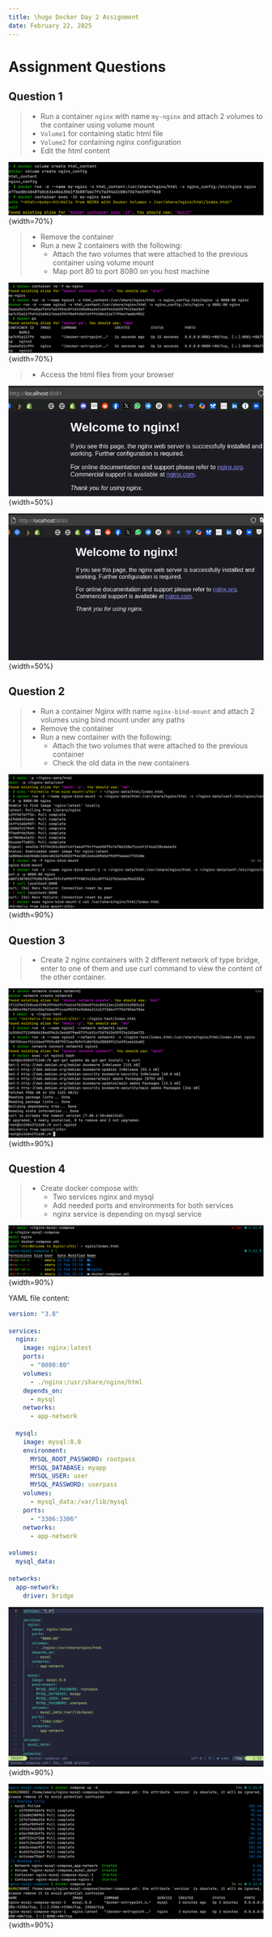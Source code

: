 ```yaml
---
title: \huge Docker Day 2 Assignment
date: February 22, 2025
---
```


# Assignment Questions

## Question 1

> - Run a container `nginx` with name `my-nginx` and attach 2 volumes to the container using volume mount
> - `Volume1` for containing static html file
> - `Volume2` for containing nginx configuration
> - Edit the html content

![Step 1](images/image.png){width=70%}

> - Remove the container
> - Run a new 2 containers with the following:
>   - Attach the two volumes that were attached to the previous container using volume mount
>   - Map port 80 to port 8080 on you host machine

![Step 2](images/image-1.png){width=70%}

> - Access the html files from your browser

![`localhost:8081`](images/image-4.png){width=50%}

![`localhost:8080`](images/image-3.png){width=50%}

## Question 2

> - Run a container Nginx with name `nginx-bind-mount` and attach 2 volumes using bind mount under any paths
> - Remove the container
> - Run a new container with the following:
>   - Attach the two volumes that were attached to the previous container
>   - Check the old data in the new containers

![Answer](images/image-2.png){width=90%}

## Question 3

> - Create 2 nginx containers with 2 different network of type bridge, enter to one of them and use curl command to view the content of the other container.

![Answer](images/image-5.png){width=90%}

## Question 4

> - Create docker compose with:
>   - Two services nginx and mysql
>   - Add needed ports and environments for both services
>   - nginx service is depending on mysql service

![Step 1](images/image-6.png){width=90%}

YAML file content:

```yaml
version: "3.8"

services:
  nginx:
    image: nginx:latest
    ports:
      - "8080:80"
    volumes:
      - ./nginx:/usr/share/nginx/html
    depends_on:
      - mysql
    networks:
      - app-network

  mysql:
    image: mysql:8.0
    environment:
      MYSQL_ROOT_PASSWORD: rootpass
      MYSQL_DATABASE: myapp
      MYSQL_USER: user
      MYSQL_PASSWORD: userpass
    volumes:
      - mysql_data:/var/lib/mysql
    ports:
      - "3306:3306"
    networks:
      - app-network

volumes:
  mysql_data:

networks:
  app-network:
    driver: bridge
```

![YAML file in nvim](images/image-7.png){width=90%}

![Step 2](images/image-8.png){width=90%}
